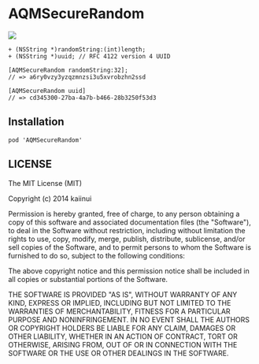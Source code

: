 AQMSecureRandom
===============

![](http://img.shields.io/cocoapods/v/AQMSecureRandom.svg?style=flat)

```objc
+ (NSString *)randomString:(int)length;
+ (NSString *)uuid; // RFC 4122 version 4 UUID
```

```objc
[AQMSecureRandom randomString:32];
// => a6ry0vzy3yzqzmnzsi3u5xvrobzhn2ssd
```

```objc
[AQMSecureRandom uuid]
// => cd345300-27ba-4a7b-b466-28b3250f53d3
```

Installation
---

`pod 'AQMSecureRandom'`

LICENSE
---

The MIT License (MIT)

Copyright (c) 2014 kaiinui

Permission is hereby granted, free of charge, to any person obtaining a copy
of this software and associated documentation files (the "Software"), to deal
in the Software without restriction, including without limitation the rights
to use, copy, modify, merge, publish, distribute, sublicense, and/or sell
copies of the Software, and to permit persons to whom the Software is
furnished to do so, subject to the following conditions:

The above copyright notice and this permission notice shall be included in all
copies or substantial portions of the Software.

THE SOFTWARE IS PROVIDED "AS IS", WITHOUT WARRANTY OF ANY KIND, EXPRESS OR
IMPLIED, INCLUDING BUT NOT LIMITED TO THE WARRANTIES OF MERCHANTABILITY,
FITNESS FOR A PARTICULAR PURPOSE AND NONINFRINGEMENT. IN NO EVENT SHALL THE
AUTHORS OR COPYRIGHT HOLDERS BE LIABLE FOR ANY CLAIM, DAMAGES OR OTHER
LIABILITY, WHETHER IN AN ACTION OF CONTRACT, TORT OR OTHERWISE, ARISING FROM,
OUT OF OR IN CONNECTION WITH THE SOFTWARE OR THE USE OR OTHER DEALINGS IN THE
SOFTWARE.
